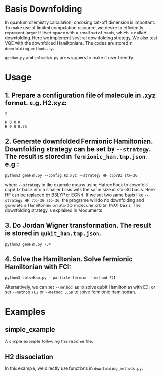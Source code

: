 # Basis Downfolding

In quantum chemistry calculation, choosing cut-off dimension is important. To make use of limited computation resource, we desire to efficiently represent larger Hilbert space with a small set of basis, which is called downfolding. Here we implement several downfolding strategy. We also test VQE with the downfolded Hamiltonians. The codes are stored in ```downfolding_methods.py```. 

```genHam.py``` and ```solveHam.py``` are wrappers to make it user friendly.

# Usage

## 1. Prepare a configuration file of molecule in .xyz format. e.g. H2.xyz:
```
2

H 0 0 0
H 0 0 0.75
```
## 2. Generate downfolded Fermionic Hamiltonian. Downfolding strategy can be set by ```--strategy```. The result is stored in ```fermionic_ham.tmp.json```. e.g.:
```
python3 genHam.py --config H2.xyz --strategy HF ccpVDZ sto-3G
```
where ```--strategy``` in the example means using Hatree Fock to downfold ccpVDZ basis into a smaller basis with the same size of sto-3G basis. Here HF can be replaced by B3LYP or EGNN. If we set two same basis like ```--strategy HF sto-3G sto-3G```, the programe will do no downfolding and generate a Hamiltonian on sto-3G molecular orbital (MO) basis. The downfolding strategy is explained in /documents
## 3. Do Jordan Wigner transformation. The result is stored in ```qubit_ham.tmp.json```.
```
python3 genHam.py -JW
```
## 4. Solve the Hamiltonian. Solve fermionic Hamiltonian with FCI:
```
python3 solveHam.py --particle fermion --method FCI 
```
Alternatively, we can set ```--method ED``` to solve qubit Hamiltonian with ED; or set ```--method FCI``` or ```--method CCSD``` to solve fermionic Hamiltonian.

# Examples
## simple_example
A simple example following this readme file.
## H2 dissociation
In this example, we directly use functions in ```downfolding_methods.py```.
